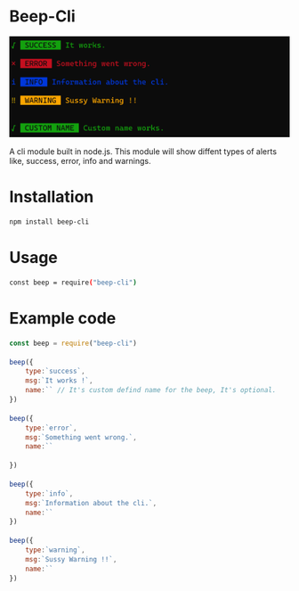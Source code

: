 # Beep-Cli
![Beep-cli-Screenshot](./images/cli.PNG)

A cli module built in node.js. This module will show diffent types of alerts like, success, error, info and warnings.

# Installation

```sh
npm install beep-cli
```

# Usage

```sh
const beep = require("beep-cli")
```

# Example code

```js
const beep = require("beep-cli")

beep({
    type:`success`,
    msg:`It works !`,
    name:`` // It's custom defind name for the beep, It's optional.
})

beep({
    type:`error`,
    msg:`Something went wrong.`,
    name:``

})

beep({
    type:`info`,
    msg:`Information about the cli.`,
    name:``
})

beep({
    type:`warning`,
    msg:`Sussy Warning !!`,
    name:``
})
```
